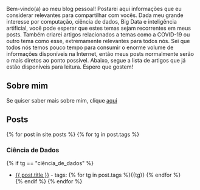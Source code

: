 Bem-vindo(a) ao meu blog pessoal! Postarei aqui informações que eu considerar relevantes para compartilhar com vocês. Dada meu grande interesse por computação, ciência de dados, Big Data e inteligência artificial, você pode esperar que estes temas sejam recorrentes em meus posts. Também criarei artigos relacionados a temas como a COVID-19 ou outro tema como esse, extremamente relevantes para todos nós. Sei que todos nós temos pouco tempo para consumir o enorme volume de informações disponíveis na Internet, então meus posts normalmente serão o mais diretos ao ponto possível. Abaixo, segue a lista de artigos que já estão disponíveis para leitura. Espero que gostem!
  
## Sobre mim
Se quiser saber mais sobre mim, clique <a href="https://www.henriquearutin.com.br/about">aqui</a>
  
## Posts  
{% for post in site.posts %}
{% for tg in post.tags %}
### Ciência de Dados
{% if tg == "ciência_de_dados" %}
- <a href="https://www.henriquearutin.com.br{{ post.url }}">{{ post.title }}</a> - tags: {% for tg in post.tags %}{{tg}}&nbsp;{% endfor %}<br />
{% endif %}
{% endfor %}
  
